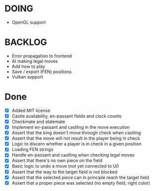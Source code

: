 # DOING
* OpenGL support

# BACKLOG
* Error propagation to frontend
* AI making legal moves
* Add how to play
* Save / export (FEN) positions
* Vulkan support

# Done
- [x] Added MIT license
- [x] Castle availability, en-passant fields and clock counts
- [x] Checkmate and stalemate
- [x] Implement en-passant and castling in the move execution
- [x] Assert that the king doesn't move through check when castling
- [x] Assert that the move will not result in the player being in check
- [x] Logic to discern whether a player is in check in a given position
- [x] Loading FEN strings
- [x] Handle en-passant and castling when checking legal moves
- [x] Assert that there's no own piece on the field
- [x] Basic logic to undo a move (not yet connected to UI)
- [x] Assert that the way to the target field is not blocked
- [x] Assert that the selected piece can in principle reach the target field
- [x] Assert that a proper piece was selected (no empty field, right color)